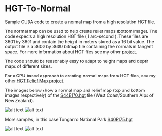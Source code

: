 # HGT-To-Normal

Sample CUDA code to create a normal map from a high resolution HGT file. 

The normal map can be used to help create relief maps (bottom image).
The code expects a high resolution HGT file ( 1 arc-second ). These files are 3601 by 3601 and contain the height in meters stored as a 16 bit value.
The output file is a 3600 by 3600 bitmap file containing the normals in tangent space. For more information about HGT files see my other [project](https://github.com/nodecomplete/NZDEM-HGT-30).

The code should be reasonably easy to adapt to height maps and depth maps of different sizes.

For a CPU based approach to creating normal maps from HGT files, see my other [HGT Relief Map project](https://github.com/nodecomplete/HGT-Relief-Map).

The images below show a normal map and relief map (top and bottom images respectively) of the [S44E170.hgt](https://github.com/nodecomplete/NZDEM-HGT-30/blob/master/HGT/S44E170.zip) file (West Coast/Southern Alps of New Zealand).

![alt text](https://github.com/nodecomplete/HGTToNormal/blob/master/NormalMapCUDA2.jpg)
![alt text](https://github.com/nodecomplete/HGT-To-Normal/blob/master/ReliefMap2.jpg)

More samples, in this case Tongariro National Park [S40E175.hgt](https://github.com/nodecomplete/NZDEM-HGT-30/blob/master/HGT/S40E175.zip)

![alt text](https://github.com/nodecomplete/HGTToNormal/blob/master/NormalMapCUDA.jpg)
![alt text](https://github.com/nodecomplete/HGT-To-Normal/blob/master/ReliefMap.jpg)


